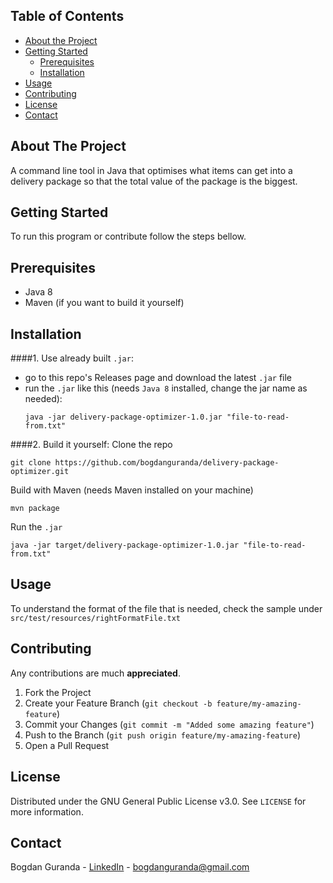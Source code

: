 <!-- TABLE OF CONTENTS -->
## Table of Contents

* [About the Project](#about-the-project)
* [Getting Started](#getting-started)
  * [Prerequisites](#prerequisites)
  * [Installation](#installation)
* [Usage](#usage)
* [Contributing](#contributing)
* [License](#license)
* [Contact](#contact)


<!-- ABOUT THE PROJECT -->
## About The Project

A command line tool in Java that optimises what items can get into a delivery package so that the total value of the package is the biggest.

<!-- GETTING STARTED -->
## Getting Started

To run this program or contribute follow the steps bellow.

## Prerequisites

* Java 8
* Maven (if you want to build it yourself)

## Installation

####1. Use already built `.jar`:
- go to this repo's Releases page and download the latest `.jar` file
- run the `.jar` like this (needs `Java 8` installed, change the jar name as needed):
   ```
  java -jar delivery-package-optimizer-1.0.jar "file-to-read-from.txt"
   ```

####2. Build it yourself:
Clone the repo
```
git clone https://github.com/bogdanguranda/delivery-package-optimizer.git
```
Build with Maven (needs Maven installed on your machine)
```
mvn package
```
Run the `.jar`
```
java -jar target/delivery-package-optimizer-1.0.jar "file-to-read-from.txt"
```


<!-- USAGE EXAMPLES -->
## Usage

To understand the format of the file that is needed, check the sample under `src/test/resources/rightFormatFile.txt`

<!-- CONTRIBUTING -->
## Contributing

Any contributions are much **appreciated**.

1. Fork the Project
2. Create your Feature Branch (`git checkout -b feature/my-amazing-feature`)
3. Commit your Changes (`git commit -m "Added some amazing feature"`)
4. Push to the Branch (`git push origin feature/my-amazing-feature`)
5. Open a Pull Request

<!-- LICENSE -->
## License

Distributed under the GNU General Public License v3.0. See `LICENSE` for more information.



<!-- CONTACT -->
## Contact

Bogdan Guranda - [LinkedIn](https://www.linkedin.com/in/bogdan-guranda/) - bogdanguranda@gmail.com
